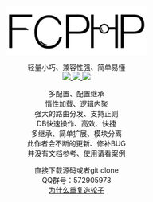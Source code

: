 <p align="center">
    <img src="logo.png" width="280" alt="FCPHP" align="center" />
</p>
<p align="center">
     轻量小巧、兼容性强、简单易懂<br />
	<a href="">
	    <img src="https://img.shields.io/badge/license-Apache-blue" />
	</a>
	<a href="">
	    <img src="https://img.shields.io/badge/fcphp-v6.0.0-red" />
	</a>
	<a href="">
	    <img src="https://img.shields.io/badge/php->%3D%207.0.0-brightgreen" />
	</a>
</p>
<p align="center">
多配置、配置继承<br />
惰性加载、逻辑内聚<br />
强大的路由分发、支持正则<br />
DB快速操作、高效、快捷<br />
多继承、简单扩展、模块分离<br />
此作者会不断的更新、修补BUG<br />
并没有文档参考、使用请看案例<br />
</p>
<p align="center">
直接下载源码或者git clone
<br />QQ群号：572905973<br />
<a href="https://gitee.com/lovefc/fcphp6/wikis/为什么重复造轮子">为什么重复造轮子</a>
</p>





